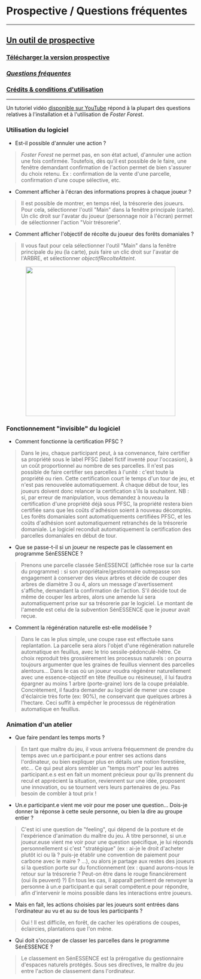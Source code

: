 # Prospective / Questions fréquentes


***
## [Un outil de prospective](https://timotheefouqueray.github.io/fosterforest/prospective/prospective)
### [Télécharger la version prospective](https://timotheefouqueray.github.io/fosterforest/prospective/telecharger-prospective)
### *[Questions fréquentes](https://timotheefouqueray.github.io/fosterforest/prospective/tutoriels)*
### [Crédits & conditions d'utilisation](https://timotheefouqueray.github.io/fosterforest/home/credits-utilisation)
***

Un tutoriel vidéo [disponible sur YouTube](https://www.youtube.com/watch?v=qcaCzB8dMss&feature=youtu.be) répond à la plupart des questions relatives à l'installation et à l'utilisation de _Foster Forest_.

### Utilisation du logiciel

- Est-il possible d'annuler une action ?

> *Foster Forest* ne permet pas, en son état actuel, d'annuler une action une fois confirmée. Toutefois, dès qu'il est possible de le faire, une fenêtre demandant confirmation de l'action permet de bien s'assurer du choix retenu. Ex : confirmation de la vente d'une parcelle, confirmation d'une coupe sélective, etc.

- Comment afficher à l'écran des informations propres à chaque joueur ?

> Il est possible de montrer, en temps réel, la trésorerie des joueurs. Pour cela, sélectionner l'outil "Main" dans la fenêtre principale (carte). Un clic droit sur l'avatar du joueur (personnage noir à l'écran) permet de sélectionner l'action "Voir trésorerie".

- Comment afficher l'objectif de récolte du joueur des forêts domaniales ?

> Il vous faut pour cela sélectionner l'outil "Main" dans la fenêtre principale du jeu (la carte), puis faire un clic droit sur l'avatar de l'ARBRE, et sélectionner _objectifRecolteAtteint_.

 
<p align="center">
  <img src="https://timotheefouqueray.github.io/fosterforest/images/FF_FAQ_ObjectifRecolteAtteintARBRE.jpg" width="400" />
</p>

### Fonctionnement "invisible" du logiciel

- Comment fonctionne la certification PFSC ?

> Dans le jeu, chaque participant peut, à sa convenance, faire certifier sa propriété sous le label PFSC (label fictif inventé pour l'occasion), à un coût proportionnel au nombre de ses parcelles. Il n'est pas possible de faire certifier ses parcelles à l'unité : c'est toute la propriété ou rien. Cette certification court le temps d'un tour de jeu, et n'est pas renouvelée automatiquement. À chaque début de tour, les joueurs doivent donc relancer la certification s'ils la souhaitent. NB : si, par erreur de manipulation, vous demandez à nouveau la certification d'une propriété déjà sous PFSC, la propriété restera bien certifiée sans que les coûts d'adhésion soient à nouveau décomptés.
Les forêts domaniales sont automatiquements certifiées PFSC, et les coûts d'adhésion sont automatiquement retranchés de la trésorerie domaniale. Le logiciel reconduit automatiquement la certification des parcelles domaniales en début de tour.

- Que se passe-t-il si un joueur ne respecte pas le classement en programme SénESSENCE ?

> Prenons une parcelle classée SénESSENCE (affichée rose sur la carte du programme) : si son propriétaire/gestionnaire outrepasse son engagement à conserver des vieux arbres et décide de couper des arbres de diamètre 3 ou 4, alors un message d'avertissement s'affiche, demandant la confirmation de l'action. S'il décide tout de même de couper les arbres, alors une amende lui sera automatiquement prise sur sa trésorerie par le logiciel. Le montant de l'amende est celui de la subvention SénESSENCE que le joueur avait reçue.

- Comment la régénération naturelle est-elle modélisée ?

> Dans le cas le plus simple, une coupe rase est effectuée sans replantation. La parcelle sera alors l'objet d'une régénération naturelle automatique en feuillus, avec le trio sessile-pédonculé-hêtre.  Ce choix reproduit très grossièrement les processus naturels : on pourra toujours argumenter que les graines de feuillus viennent des parcelles alentours...
Dans le cas où un joueur voudra régénérer naturellement avec une essence-objectif en tête (feuillue ou résineuse), il lui faudra épargner au moins 1 arbre (porte-graine) lors de la coupe préalable. Concrètement, il faudra demander au logiciel de mener une coupe d'éclaircie très forte (ex: 90%), ne conservant que quelques arbres à l'hectare. Ceci suffit à empêcher le processus de régénération automatique en feuillus.


### Animation d'un atelier

- Que faire pendant les temps morts ?

> En tant que maître du jeu, il vous arrivera fréquemment de prendre du temps avec un.e participant.e pour entrer ses actions dans l'ordinateur, ou bien expliquer plus en détails une notion forestière, etc... Ce qui peut alors sembler un "temps mort" pour les autres participant.e.s est en fait un moment précieux pour qu'ils prennent du recul et apprécient la situation, reviennent sur une idée, proposent une innovation, ou se tournent vers leurs partenaires de jeu. Pas besoin de combler à tout prix !

- Un.e participant.e vient me voir pour me poser une question... Dois-je donner la réponse à cette seule personne, ou bien la dire au groupe entier ?

> C'est ici une question de "feeling", qui dépend de la posture et de l'expérience d'animation du maître du jeu. À titre personnel, si un.e joueur.euse vient me voir pour une question spécifique, je lui réponds personnellement si c'est "stratégique" (ex : ai-je le droit d'acheter plutôt ici ou là ? puis-je établir une convention de paiement pour carbone avec le maire ? ...), ou alors je partage aux restes des joueurs si la question porte sur du fonctionnement (ex : quand aurons-nous le retour sur la trésorerie ? Peut-on être dans le rouge financièrement (oui ils peuvent) ?) En tous les cas, il apparaît pertinent de renvoyer la personne à un.e participant.e qui serait compétent.e pour répondre, afin d'intervenir le moins possible dans les interactions entre joueurs.

- Mais en fait, les actions choisies par les joueurs sont entrées dans l'ordinateur au vu et au su de tous les participants ?

> Oui ! Il est difficile, en forêt, de cacher les opérations de coupes, éclaircies, plantations que l'on mène.

- Qui doit s'occuper de classer les parcelles dans le programme SénESSENCE ?

> Le classement en SénESSENCE est la prérogative du gestionnaire d'espaces naturels protégés. Sous ses directives, le maître du jeu entre l'action de classement dans l'ordinateur.

